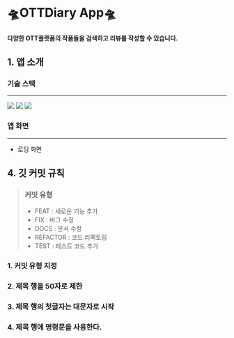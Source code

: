 #  🛸OTTDiary App🛸

#### 다양한 OTT플랫폼의 작품들을 검색하고 리뷰를 작성할 수 있습니다.


## 1. 앱 소개


### 기술 스택
------------------------------------
<div>
<img src="https://img.shields.io/badge/Swift-#F05138?style=for-the-badge&logo=swift&logoColor=white"/>
<img src="https://img.shields.io/badge/realm-#39477F?style=for-the-badge&logo=realm&logoColor=white"/>
<img src="https://img.shields.io/badge/themoviedatabase-#01B4E4?style=for-the-badge&logo=themoviedatabase&logoColor=white"/>

</div>
   
### 앱 화면 
------------------------
* 로딩 화면    




## 4. 깃 커밋 규칙
> ### 커밋 유형
> + FEAT : 새로운 기능 추가
> + FIX : 버그 수정
> + DOCS : 문서 수정
> + REFACTOR : 코드 리팩토링
> + TEST : 테스트 코드 추가
### 1. 커밋 유형 지정
### 2. 제목 행을 50자로 제한
### 3. 제목 행의 첫글자는 대문자로 시작
### 4. 제목 행에 명령문을 사용한다.   
   







